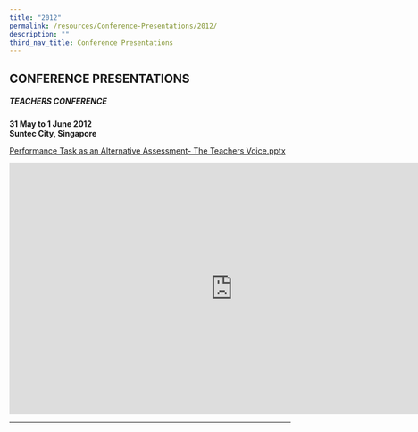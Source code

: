 ```yaml
---
title: "2012"
permalink: /resources/Conference-Presentations/2012/
description: ""
third_nav_title: Conference Presentations
---
```

## CONFERENCE PRESENTATIONS

##### TEACHERS CONFERENCE

**31 May to 1 June 2012**<br>
**Suntec City, Singapore**

[Performance Task as an Alternative Assessment- The Teachers Voice.pptx](https://www.rgs.edu.sg/qql/slot/u554/Resources/Conference%20Proceedings/2012/Teachers%20Conference/Performance%20Task%20as%20an%20Alternative%20Assessment-%20The%20Teachers%20Voice.pptx)

<iframe allowfullscreen="true" height="450" width="800" frameborder="0" src="https://docs.google.com/presentation/d/e/2PACX-1vSkZLA-WXVZgcXVVxgdomSfcxWod3gfyBPNt3la8O1KDxXwOacPYaQIGIRh6zzer-cvHsocJEOf99a0/embed?start=false&amp;loop=false&amp;delayms=3000"></iframe>

----

